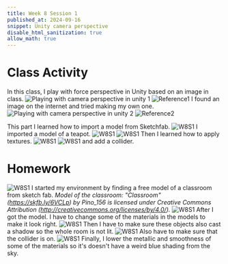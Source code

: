 ```yaml
---
title: Week 8 Session 1
published_at: 2024-09-16
snippet: Unity camera perspective
disable_html_sanitization: true
allow_math: true
---
```


# Class Activity
In this class, I play with force perspective in Unity based on an image in class.
![Playing with camera perspective in unity 1](W8S1_1.png)
![Reference1](W8S1_ref1.png)
I found an image on the internet and tried making my own one.
![Playing with camera perspective in unity 2](W8S1_2.png)
![Reference2](W8S1_ref2.jpg)

This part I learned how to import a model from Sketchfab.
![W8S1](W8S1_3.png)
I imported a model of a teapot.
![W8S1](W8S1_4.png)
![W8S1](W8S1_5.png)
Then I learned how to apply textures.
![W8S1](W8S1_6.png)
![W8S1](W8S1_7.png)
and add a collider.

# Homework
![W8S1](W8S1_8.png)
I started my environment by finding a free model of a classroom from sketch fab. 
*Model of the classroom: "Classroom" (https://skfb.ly/6VCLp) by Pino_156 is licensed under Creative Commons Attribution (http://creativecommons.org/licenses/by/4.0/).*
![W8S1](W8S1_9.png)
After I got the model. I have to change some of the materials in the models to make it look right.
![W8S1](W8S1_10.png)
Then I have to make sure these objects also cast a shadow so the whole room is not lit.
![W8S1](W8S1_11.png)
Also have to make sure that the collider is on.
![W8S1](W8S1_12.png)
Finally, I lower the metallic and smoothness of some of the materials so it's doesn't have a weird blue shading from the sky.